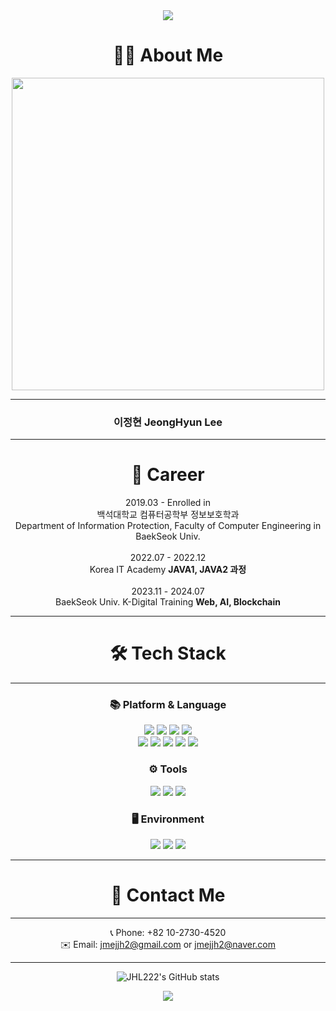 <div align='center'>

<img src="https://capsule-render.vercel.app/api?type=waving&color=4494EB&height=200&section=header&text=Welcome&fontSize=70" />
  
# 🧑‍💻 About Me

<img src="https://github.com/JHL222/JHL222/assets/160108023/da860492-561d-4048-aa4a-a39a54e8c697"  width="500" height="500">

***

### 이정현 JeongHyun Lee

***

# 📕 Career

2019.03 - Enrolled in</br>      백석대학교 컴퓨터공학부 정보보호학과 <br/> Department of Information Protection, Faculty of Computer Engineering in BaekSeok Univ.  </br></br>
2022.07 - 2022.12</br>    Korea IT Academy **JAVA1, JAVA2 과정** </br></br>
2023.11 - 2024.07</br>   BaekSeok Univ. K-Digital Training **Web, AI, Blockchain**

***

# 🛠️ Tech Stack

***

### 📚 Platform & Language
<img src="https://img.shields.io/badge/REACT-61DAFB?style=flat-square&logo=REACT&logoColor=white"/>
<img src="https://img.shields.io/badge/HTML5-E34F26?style=flat-square&logo=HTML5&logoColor=white"/>
<img src="https://img.shields.io/badge/JavaScript-F7DF1E?style=flat-square&logo=javascript&logoColor=white"/>
<img src="https://img.shields.io/badge/CSS3-1572B6?style=flat-square&logo=css3&logoColor=white"/><br/>

<img src="https://img.shields.io/badge/Solidity-363636?style=flat-square&logo=Solidity&logoColor=white"/>
<img src="https://img.shields.io/badge/Go-00ADD8?style=flat-square&logo=Go&logoColor=white"/>
<img src="https://camo.githubusercontent.com/651a441f92da99114c85a890a1f1a427647576f4fb709affd31ae4ffb2d3cf70/68747470733a2f2f696d672e736869656c64732e696f2f62616467652f2d4a6176612d3246373142423f7374796c653d666c61742d737175617265266c6f676f3d4a415641266c6f676f436f6c6f723d303037333936266c6162656c436f6c6f723d323832383238"/>
<img src="https://img.shields.io/badge/MySQL-4479A1?style=flat-square&logo=Mysql&logoColor=white"/>
<img src="https://img.shields.io/badge/Python-3776AB?style=flat-square&logo=Python&logoColor=white"/>

### ⚙️ Tools
<img src="https://img.shields.io/badge/EclipseIDE-2C2255?style=flat-square&logo=EclipseIDE&logoColor=white"/>
<img src="https://img.shields.io/badge/Visual&nbsp;Studio&nbsp;Code-007ACC?style=flat-square&logo=VisualStudioCode&logoColor=white"/>
<img src="https://img.shields.io/badge/Python-3776AB?style=flat-square&logo=Python&logoColor=white"/>


### 🖥️ Environment

<img src="https://img.shields.io/badge/Windows-0078D4?style=flat-square&logo=windows&logoColor=white"/>
<img src="https://img.shields.io/badge/MacOS-000000?style=flat-square&logo=apple&logoColor=white"/>
<img src="https://img.shields.io/badge/Linux-FCC624?style=flat-square&logo=linux&logoColor=black"/>

***

# 🤙 Contact Me

***

📞 Phone: +82 10-2730-4520<br/>
✉️ Email: jmejjh2@gmail.com or jmejjh2@naver.com

***

![JHL222's GitHub stats](https://github-readme-stats.vercel.app/api?username=JHL222&show_icons=true&theme=transparent)
<!---
JHL222/JHL222 is a ✨ special ✨ repository because its `README.md` (this file) appears on your GitHub profile.
You can click the Preview link to take a look at your changes.
--->

<img src="https://capsule-render.vercel.app/api?type=waving&color=4494EB&height=200&section=footer" />
</div>
